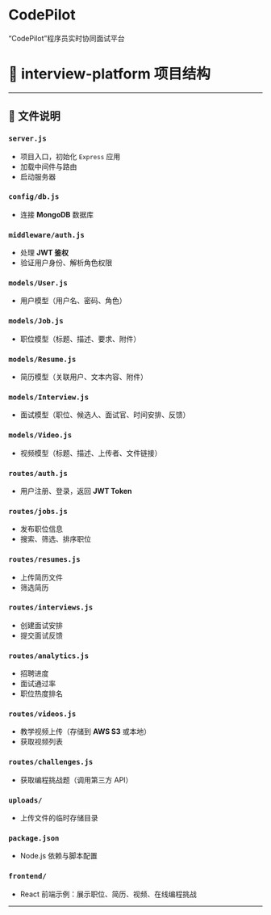 # CodePilot
“CodePilot”程序员实时协同面试平台
# 📂 interview-platform 项目结构

---

## 📑 文件说明

### `server.js`
- 项目入口，初始化 `Express` 应用
- 加载中间件与路由
- 启动服务器  

### `config/db.js`
- 连接 **MongoDB** 数据库  

### `middleware/auth.js`
- 处理 **JWT 鉴权**  
- 验证用户身份、解析角色权限  

### `models/User.js`
- 用户模型（用户名、密码、角色）

### `models/Job.js`
- 职位模型（标题、描述、要求、附件）

### `models/Resume.js`
- 简历模型（关联用户、文本内容、附件）

### `models/Interview.js`
- 面试模型（职位、候选人、面试官、时间安排、反馈）

### `models/Video.js`
- 视频模型（标题、描述、上传者、文件链接）

### `routes/auth.js`
- 用户注册、登录，返回 **JWT Token**

### `routes/jobs.js`
- 发布职位信息  
- 搜索、筛选、排序职位  

### `routes/resumes.js`
- 上传简历文件  
- 筛选简历  

### `routes/interviews.js`
- 创建面试安排  
- 提交面试反馈  

### `routes/analytics.js`
- 招聘进度  
- 面试通过率  
- 职位热度排名  

### `routes/videos.js`
- 教学视频上传（存储到 **AWS S3** 或本地）  
- 获取视频列表  

### `routes/challenges.js`
- 获取编程挑战题（调用第三方 API）  

### `uploads/`
- 上传文件的临时存储目录  

### `package.json`
- Node.js 依赖与脚本配置  

### `frontend/`
- React 前端示例：展示职位、简历、视频、在线编程挑战  

---

